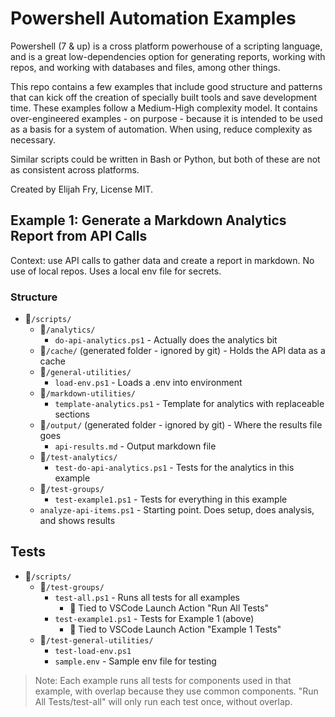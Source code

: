 # Powershell Automation Examples

Powershell (7 & up) is a cross platform powerhouse of a scripting language, and is a great low-dependencies option for generating reports, working with repos, and working with databases and files, among other things.

This repo contains a few examples that include good structure and patterns that can kick off the creation of specially built tools and save development time. These examples follow a Medium-High complexity model. It contains over-engineered examples - on purpose - because it is intended to be used as a basis for a system of automation. When using, reduce complexity as necessary.

Similar scripts could be written in Bash or Python, but both of these are not as consistent across platforms.

Created by Elijah Fry, License MIT.

## Example 1: Generate a Markdown Analytics Report from API Calls

Context: use API calls to gather data and create a report in markdown. No use of local repos. Uses a local env file for secrets.

### Structure

- 📂`/scripts/`
  - 📂`/analytics/`
    - `do-api-analytics.ps1` - Actually does the analytics bit
  - 📂`/cache/` (generated folder - ignored by git) - Holds the API data as a cache
  - 📂`/general-utilities/`
    - `load-env.ps1` - Loads a .env into environment
  - 📂`/markdown-utilities/`
    - `template-analytics.ps1` - Template for analytics with replaceable sections
  - 📂`/output/` (generated folder - ignored by git) - Where the results file goes
    - `api-results.md` - Output markdown file
  - 📂`/test-analytics/`
    - `test-do-api-analytics.ps1` - Tests for the analytics in this example
  - 📂`/test-groups/`
    - `test-example1.ps1` - Tests for everything in this example
  - `analyze-api-items.ps1` - Starting point. Does setup, does analysis, and shows results

## Tests

- 📂`/scripts/`
  - 📂`/test-groups/`
    - `test-all.ps1` - Runs all tests for all examples
      - 🚀 Tied to VSCode Launch Action "Run All Tests"
    - `test-example1.ps1` - Tests for Example 1 (above)
      - 🚀 Tied to  VSCode Launch Action "Example 1 Tests"
  - 📂`/test-general-utilities/`
    - `test-load-env.ps1`
    - `sample.env` - Sample env file for testing

> Note: Each example runs all tests for components used in that example, with overlap because they use common components. "Run All Tests/test-all" will only run each test once, without overlap.

